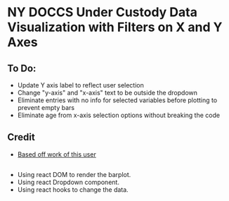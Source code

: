 # NY DOCCS Under Custody Data Visualization with Filters on X and Y Axes

## To Do:
- Update Y axis label to reflect user selection
- Change "y-axis" and "x-axis" text to be outside the dropdown
- Eliminate entries with no info for selected variables before plotting to prevent empty bars
- Eliminate age from x-axis selection options without breaking the code

## Credit
- [Based off work of this user](https://vizhub.com/Razpudding)

## 
- Using react DOM to render the barplot.
- Using react Dropdown component. 
- Using react hooks to change the data. 
